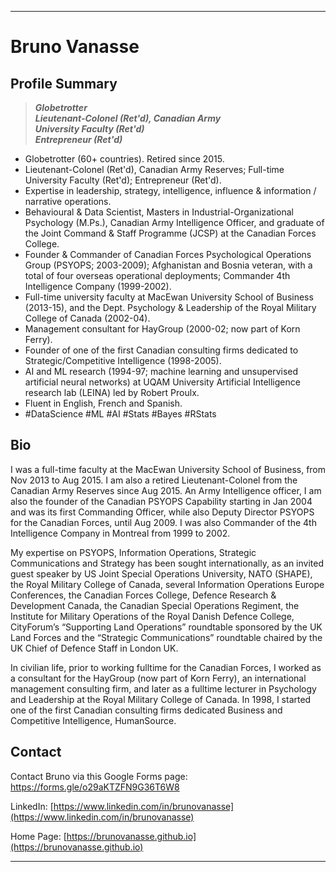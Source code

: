* * *
# Bruno Vanasse

## Profile Summary

> ***Globetrotter<br>
Lieutenant-Colonel (Ret'd), Canadian Army<br>
University Faculty (Ret'd)<br>
Entrepreneur (Ret'd)***<br>

* Globetrotter (60+ countries). Retired since 2015.
* Lieutenant-Colonel (Ret'd), Canadian Army Reserves; Full-time University Faculty (Ret'd); Entrepreneur (Ret'd). 
* Expertise in leadership, strategy, intelligence, influence & information / narrative operations.
* Behavioural & Data Scientist, Masters in Industrial-Organizational Psychology (M.Ps.), Canadian Army Intelligence Officer, and graduate of the Joint Command & Staff Programme (JCSP) at the Canadian Forces College.
* Founder & Commander of Canadian Forces Psychological Operations Group (PSYOPS; 2003-2009); Afghanistan and Bosnia veteran, with a total of four overseas operational deployments; Commander 4th Intelligence Company (1999-2002).
* Full-time university faculty at MacEwan University School of Business (2013-15), and the Dept. Psychology & Leadership of the Royal Military College of Canada (2002-04).
* Management consultant for HayGroup (2000-02; now part of Korn Ferry).
* Founder of one of the first Canadian consulting firms dedicated to Strategic/Competitive Intelligence (1998-2005).
* AI and ML research (1994-97; machine learning and unsupervised artificial neural networks) at UQAM University Artificial Intelligence research lab (LEINA) led by Robert Proulx.
* Fluent in English, French and Spanish.
* #DataScience #ML #AI #Stats #Bayes #RStats

## Bio

I was a full-time faculty at the MacEwan University School of Business, from Nov 2013 to Aug 2015. I am also a retired Lieutenant-Colonel from the Canadian Army Reserves since Aug 2015. An Army Intelligence officer, I am also the founder of the Canadian PSYOPS Capability starting in Jan 2004 and was its first Commanding Officer, while also Deputy Director PSYOPS for the Canadian Forces, until Aug 2009. I was also Commander of the 4th Intelligence Company in Montreal from 1999 to 2002.

My expertise on PSYOPS, Information Operations, Strategic Communications and Strategy has been sought internationally, as an invited guest speaker by US Joint Special Operations University, NATO (SHAPE), the Royal Military College of Canada, several Information Operations Europe Conferences, the Canadian Forces College, Defence Research & Development Canada, the Canadian Special Operations Regiment, the Institute for Military Operations of the Royal Danish Defence College, CityForum’s “Supporting Land Operations” roundtable sponsored by the UK Land Forces and the “Strategic Communications” roundtable chaired by the UK Chief of Defence Staff in London UK.
 
In civilian life, prior to working fulltime for the Canadian Forces, I worked as a consultant for the HayGroup (now part of Korn Ferry), an international management consulting firm, and later as a fulltime lecturer in Psychology and Leadership at the Royal Military College of Canada. In 1998, I started one of the first Canadian consulting firms dedicated Business and Competitive Intelligence, HumanSource. 

## Contact 

Contact Bruno via this Google Forms page: [https://forms.gle/o29aKTZFN9G36T6W8 ](https://forms.gle/o29aKTZFN9G36T6W8) 

LinkedIn: [https://www.linkedin.com/in/brunovanasse](https://www.linkedin.com/in/brunovanasse)

Home Page: [https://brunovanasse.github.io](https://brunovanasse.github.io)

* * *
